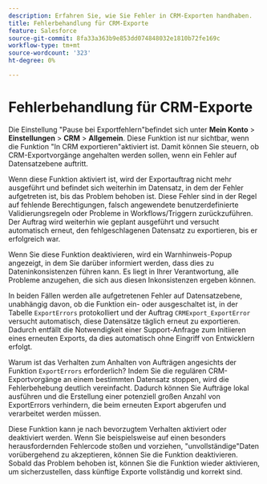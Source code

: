 ```yaml
---
description: Erfahren Sie, wie Sie Fehler in CRM-Exporten handhaben.
title: Fehlerbehandlung für CRM-Exporte
feature: Salesforce
source-git-commit: 8fa33a363b9e853dd074848032e1810b72fe169c
workflow-type: tm+mt
source-wordcount: '323'
ht-degree: 0%

---
```


# Fehlerbehandlung für CRM-Exporte

Die Einstellung &quot;Pause bei Exportfehlern&quot;befindet sich unter **Mein Konto** > **Einstellungen** > **CRM** > **Allgemein**. Diese Funktion ist nur sichtbar, wenn die Funktion &quot;In CRM exportieren&quot;aktiviert ist. Damit können Sie steuern, ob CRM-Exportvorgänge angehalten werden sollen, wenn ein Fehler auf Datensatzebene auftritt.

Wenn diese Funktion aktiviert ist, wird der Exportauftrag nicht mehr ausgeführt und befindet sich weiterhin im Datensatz, in dem der Fehler aufgetreten ist, bis das Problem behoben ist. Diese Fehler sind in der Regel auf fehlende Berechtigungen, falsch angewendete benutzerdefinierte Validierungsregeln oder Probleme in Workflows/Triggern zurückzuführen. Der Auftrag wird weiterhin wie geplant ausgeführt und versucht automatisch erneut, den fehlgeschlagenen Datensatz zu exportieren, bis er erfolgreich war.

Wenn Sie diese Funktion deaktivieren, wird ein Warnhinweis-Popup angezeigt, in dem Sie darüber informiert werden, dass dies zu Dateninkonsistenzen führen kann. Es liegt in Ihrer Verantwortung, alle Probleme anzugehen, die sich aus diesen Inkonsistenzen ergeben können.

In beiden Fällen werden alle aufgetretenen Fehler auf Datensatzebene, unabhängig davon, ob die Funktion ein- oder ausgeschaltet ist, in der Tabelle `ExportErrors` protokolliert und der Auftrag `CRMExport_ExportError` versucht automatisch, diese Datensätze täglich erneut zu exportieren. Dadurch entfällt die Notwendigkeit einer Support-Anfrage zum Initiieren eines erneuten Exports, da dies automatisch ohne Eingriff von Entwicklern erfolgt.

Warum ist das Verhalten zum Anhalten von Aufträgen angesichts der Funktion `ExportErrors` erforderlich? Indem Sie die regulären CRM-Exportvorgänge an einem bestimmten Datensatz stoppen, wird die Fehlerbehebung deutlich vereinfacht. Dadurch können Sie Aufträge lokal ausführen und die Erstellung einer potenziell großen Anzahl von ExportErrors verhindern, die beim erneuten Export abgerufen und verarbeitet werden müssen.

Diese Funktion kann je nach bevorzugtem Verhalten aktiviert oder deaktiviert werden. Wenn Sie beispielsweise auf einen besonders herausfordernden Fehlercode stoßen und vorziehen, &quot;unvollständige&quot;Daten vorübergehend zu akzeptieren, können Sie die Funktion deaktivieren. Sobald das Problem behoben ist, können Sie die Funktion wieder aktivieren, um sicherzustellen, dass künftige Exporte vollständig und korrekt sind.

